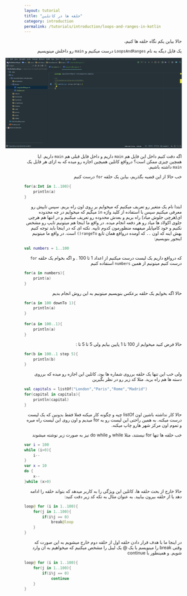 ```yaml
---
layout: tutorial
title: "حلقه ها در کاتلین"
category: introduction
permalink: /tutorials/introduction/loops-and-ranges-in-kotlin
---
```



<div dir="rtl" markdown="1">



حالا بیاین یکم نگاه حلقه ها کنیم،

یک فایل دیگه به نام `LoopsAndRanges` درست میکنیم و `main` رو داخلش مینویسیم


<p style="width: calc(100% + 60px);">
<img src="/assets/img/introduction/loops-and-ranges-in-kotlin/view-of-class.PNG" />
</p>

اگه دقت کنیم داخل این فایل هم `main` داریم و داخل فایل قبلی هم `main` داریم. ایا همچین چیزی ممکن است؟ درواقع کاتلین همیچین اجازه رو میده که به ازای هر فایل یک `main` داشته باشیم.

خب حالا از این قضیه بگذریم، بیاین یک حلقه `for` درست کنیم

</div>

```kotlin
for(a:Int in 1..100){
    println(a)
}
```

<div dir="rtl" markdown="1">


ابتدا نام یک متغیر رو تعریف میکنیم که میخوایم بر روی اون راه بریم. سپس تایپش رو معرفی میکنیم سپس با استفاده از کلید واژه `in` میگیم که میخوایم در چه محدوده ای(هرچی جلوش میاد) راه بریم و بعدش محدوده رو تعریف میکنیم و در انتها هم هرچی جلوی اکولاد ها میاد رو هر دفعه انجام میده. در واقع ما اینجا هم میتونیم تایپ رو مشخص نکنیم و خود کامپایلر میفهمه منظورمون کدوم تایپه.
نکته ای که در اینجا باید توجه کنیم بهش اینه که اون `..` که اومده درواقع همان تابع `rangeTo()` است. در واقع ما میتونیم اینجور بنویسیم:

</div>

```kotlin
val numbers = 1..100
```

<div dir="rtl" markdown="1">

که درواقع داریم یک لیست درست میکنیم از اعداد 1 تا 100 . و اگه بخوام یک حلقه `for` درست کنیم میتونیم از همین `numbers` استفاده کنیم

</div>

```kotlin
for(a in numbers){
    print(a)
}
```

<div dir="rtl" markdown="1">

حالا اگه بخوایم یک حلقه برعکس بنویسیم میتونیم به این روش انجام بدیم

</div>

```kotlin
for(a in 100 downTo 1){
    println(a)
}

for(a in 100..1){
    println(a)
}
```

<div dir="rtl" markdown="1">

حالا فرض کنید میخوایم از 100 تا 1 پایین بیایم ولی 5 تا 5 تا :

</div>

```kotlin
for(b in 100..1 step 5){
    println(b)
}
```

<div dir="rtl" markdown="1">

ولی خب این تنها یک حلقه برروی شماره ها بود، کاتلین این اجازه رو میده که برروی دسته ها هم راه برید. مثلا کد زیر رو در نظر بگیرین

</div>

```kotlin
val capitals = listOf("London","Paris","Rome","Madrid")
for(capital in capitals){
    println(capital)
}
```

<div dir="rtl" markdown="1">

حالا کار نداشته باشین اون listOf چیه و چگونه کار میکنه  فعلا فقط بدونین که یک لیست درست میکنه. به همین راحتی این لیست رو به for میدیم و اون روی این لیست راه میره و تموم اون مرکز شهر هارو چاپ میکنه.

خب حلقه ها تنها for نیستند، مثلا while و do while نیز به صورت زیر نوشته میشوند

</div>

```kotlin
var i = 100
while (i>0){
    i--
}
var x = 10
do {
    x--
}while (x>0)
```

<div dir="rtl" markdown="1">

حالا خارج از بحث حلقه ها، کاتلین این ویژگی را به کاربر میدهد که بتواند حلقه را ادامه دهد یا از حلقه بیرون بیایید. به عنوان مثال به تکه کد زیر دقت کنید:

</div>

```kotlin
loop@ for (i in 1..100){
    for(j in 1..100){
        if(i%j == 0)
            break@loop
    }
}
```

<div dir="rtl" markdown="1">

در اینجا ما با هدف قرار دادن حلقه اول از حلقه دوم خارج میشویم به این صورت که وقتی break  را مینویسم با یک @ یک لیبل را مشخص میکنیم که میخواهیم به ان وارد شویم. و همینطور با continue

</div>

```kotlin
loop@ for (i in 1..100){
    for(j in 1..100){
        if(i%j == 0)
            continue
    }
}
```






